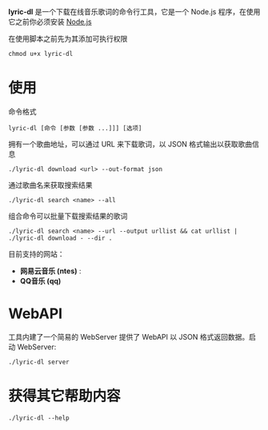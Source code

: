 **lyric-dl** 是一个下载在线音乐歌词的命令行工具，它是一个 Node.js 程序，在使用它之前你必须安装 [Node.js](https://nodejs.org/en/)


在使用脚本之前先为其添加可执行权限

	chmod u+x lyric-dl

# 使用

命令格式

	lyric-dl [命令 [参数 [参数 ...]]] [选项]

拥有一个歌曲地址，可以通过 URL 来下载歌词，以 JSON 格式输出以获取歌曲信息

	./lyric-dl download <url> --out-format json

通过歌曲名来获取搜索结果

	./lyric-dl search <name> --all

组合命令可以批量下载搜索结果的歌词

	./lyric-dl search <name> --url --output urllist && cat urllist | ./lyric-dl download - --dir .

目前支持的网站：

* **网易云音乐 (ntes)** :
* **QQ音乐 (qq)**

# WebAPI

工具内建了一个简易的 WebServer 提供了 WebAPI 以 JSON 格式返回数据。启动 WebServer:

	./lyric-dl server

# 获得其它帮助内容
	./lyric-dl --help
